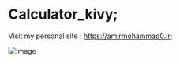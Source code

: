 # Calculator_kivy;

Visit my personal site : https://amirmohammad0.ir;

![image](https://user-images.githubusercontent.com/74311184/117975635-1e27b980-b344-11eb-9196-5fa4afebac25.png)
